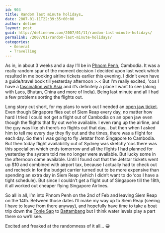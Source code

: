 ```yaml
---
id: 903
title: Random last minute holidays…
date: 2007-01-11T22:39:35+00:00
author: deline
layout: post
guid: http://delineneo.com/2007/01/11/random-last-minute-holidays/
permalink: /2007/01/random-last-minute-holidays/
categories:
  - General
  - Travelling
---
```

As in, in about 3 weeks and a day I&#8217;ll be in [Phnom Penh](http://en.wikipedia.org/wiki/Phnom_Penh), Cambodia. It was a really random spur of the moment decision I decided upon last week which resulted in me booking airline tickets earlier this evening. I didn&#8217;t even have a guide/travel book till yesterday afternoon >.< But I'm really excited, 'cos I have a [fascination with Asia](http://delineneo.com/about/) and it&#8217;s definitely a place I want to see (along with Laos, Bhutan, China and more of India). Being last minute and all I had a few problems sorting the flights out.

Long story cut short, for my plans to work out I needed an [open jaw ticket](http://en.wikipedia.org/wiki/Open-jaw_ticket). Even though Singapore flies out of Siem Reap every day, no matter how hard I tried I could not get a flight out of Cambodia on an open jaw even though the flights that fly out we&#8217;re available. I even rang up the airline, and the guy was like oh there&#8217;s no flights out that day&#8230; but then when I asked him to tell me every day they fly out and the times, there was a flight for each day. So then I was going to fly Jetstar from Singapore to Cambodia. But then today flight availability out of Sydney was sketchy &#8216;cos there was this special on which ends tomorrow and all the flights I had planned for yesterday the system told me no longer were available. But lucky some in the afternoon came available. Until I found out that the Jetstar tickets went up $10 and combined with airport tax, because I actually had to check out and recheck in for the budget carrier turned out to be more expensive than spending an extra day in Siem Reap (which I didn&#8217;t want to do &#8216;cos I have a tight schedule). But since I couldn&#8217;t get a flight out of Singapore till the 18th, it all worked out cheaper flying Singapore Airlines.

So all in all, I&#8217;m into Phnom Penh on the 2nd of Feb and leaving Siem Reap on the 14th. Between those dates I&#8217;ll make my way up to Siem Reap (seeing I have to leave from there anyway), and hopefully have time to take a boat trip down the [Tonle Sap](http://en.wikipedia.org/wiki/Tonle_Sap) to [Battambang](http://en.wikipedia.org/wiki/Battambang) but I think water levels play a part there so we&#8217;ll see.

Excited and freaked at the randomness of it all&#8230; 😀
